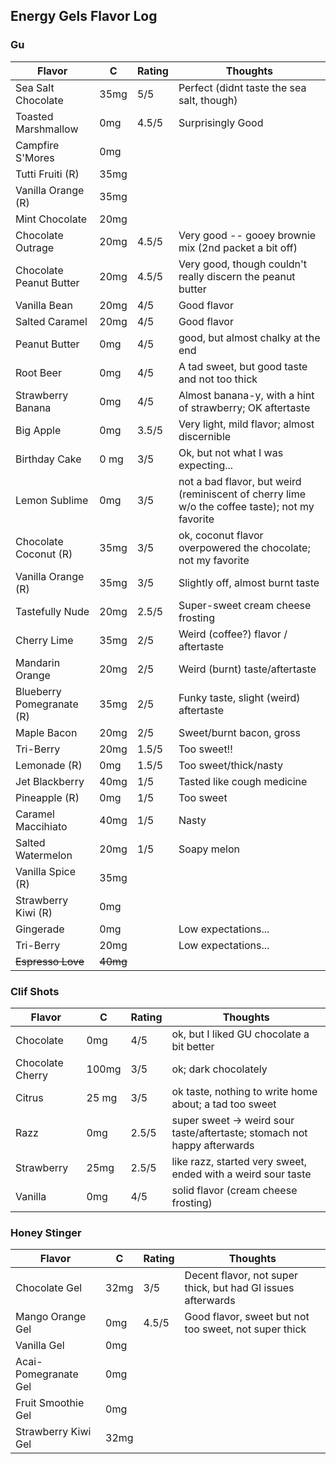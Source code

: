 
## Energy Gels Flavor Log

### Gu

| Flavor | C | Rating | Thoughts |
|--------|---|--------|----------|
| Sea Salt Chocolate | 35mg | 5/5 | Perfect (didnt taste the sea salt, though) |
| Toasted Marshmallow | 0mg | 4.5/5 | Surprisingly Good | 
| Campfire S'Mores | 0mg | |
| Tutti Fruiti (R) | 35mg | |
| Vanilla Orange (R) | 35mg | |
| Mint Chocolate | 20mg | | |
| Chocolate Outrage | 20mg | 4.5/5 | Very good -- gooey brownie mix (2nd packet a bit off) |
| Chocolate Peanut Butter | 20mg | 4.5/5 | Very good, though couldn't really discern the peanut butter |
| Vanilla Bean | 20mg | 4/5 | Good flavor |
| Salted Caramel | 20mg | 4/5 | Good flavor |
| Peanut Butter | 0mg | 4/5 | good, but almost chalky at the end |
| Root Beer | 0mg | 4/5 | A tad sweet, but good taste and not too thick |
| Strawberry Banana | 0mg | 4/5 | Almost banana-y, with a hint of strawberry; OK aftertaste |
| Big Apple | 0mg | 3.5/5 | Very light, mild flavor; almost discernible |
| Birthday Cake | 0 mg | 3/5 | Ok, but not what I was expecting... | 
| Lemon Sublime | 0mg | 3/5 | not a bad flavor, but weird (reminiscent of cherry lime w/o the coffee taste); not my favorite |
| Chocolate Coconut (R) | 35mg | 3/5 | ok, coconut flavor overpowered the chocolate; not my favorite |
| Vanilla Orange (R) | 35mg | 3/5 | Slightly off, almost burnt taste |
| Tastefully Nude | 20mg | 2.5/5 | Super-sweet cream cheese frosting |
| Cherry Lime | 35mg | 2/5 | Weird (coffee?) flavor / aftertaste |
| Mandarin Orange | 20mg | 2/5 | Weird (burnt) taste/aftertaste |
| Blueberry Pomegranate (R) | 35mg | 2/5 | Funky taste, slight (weird) aftertaste |
| Maple Bacon | 20mg | 2/5 | Sweet/burnt bacon, gross |
| Tri-Berry | 20mg | 1.5/5 | Too sweet!! | 
| Lemonade (R) | 0mg | 1.5/5 | Too sweet/thick/nasty | 
| Jet Blackberry | 40mg | 1/5 | Tasted like cough medicine | 
| Pineapple (R) | 0mg | 1/5 | Too sweet |
| Caramel Maccihiato | 40mg | 1/5 | Nasty |
| Salted Watermelon | 20mg | 1/5 | Soapy melon |
| Vanilla Spice (R) | 35mg | | |
| Strawberry Kiwi (R) | 0mg | | |
| Gingerade | 0mg| | Low expectations... |
| Tri-Berry | 20mg | | Low expectations... |
| ~~Espresso Love~~ | ~~40mg~~ | | |

### Clif Shots

| Flavor | C | Rating | Thoughts |
|--------|---|--------|----------|
| Chocolate | 0mg | 4/5 | ok, but I liked GU chocolate a bit better |
| Chocolate Cherry | 100mg | 3/5 | ok; dark chocolately |
| Citrus | 25 mg | 3/5 | ok taste, nothing to write home about; a tad too sweet |
| Razz | 0mg | 2.5/5 | super sweet -> weird sour taste/aftertaste; stomach not happy afterwards |
| Strawberry | 25mg | 2.5/5 | like razz, started very sweet, ended with a weird sour taste |
| Vanilla | 0mg | 4/5 | solid flavor (cream cheese frosting) |

### Honey Stinger

Flavor | C | Rating | Thoughts |
|------|---|--------|----------|
| Chocolate Gel | 32mg | 3/5 | Decent flavor, not super thick, but had GI issues afterwards |
| Mango Orange Gel | 0mg | 4.5/5 | Good flavor, sweet but not too sweet, not super thick |
| Vanilla Gel | 0mg | | |
| Acai-Pomegranate Gel | 0mg | | |
| Fruit Smoothie Gel | 0mg | | |
| Strawberry Kiwi Gel | 32mg | | |
